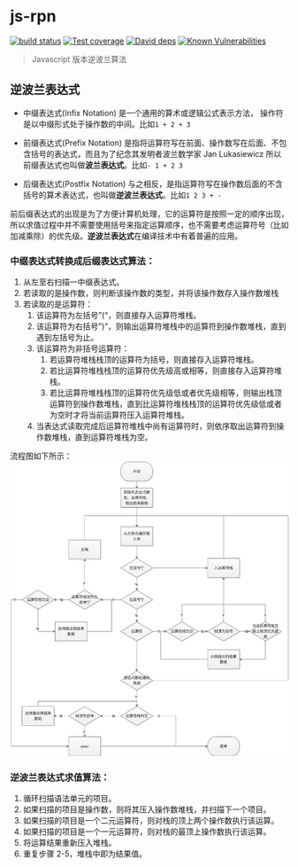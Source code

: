 # js-rpn

[![build status][travis-image]][travis-url]
[![Test coverage][codecov-image]][codecov-url]
[![David deps][david-image]][david-url]
[![Known Vulnerabilities][snyk-image]][snyk-url]

[travis-image]: https://img.shields.io/travis/zubincheung/js-rpn.svg?style=flat-square
[travis-url]: https://travis-ci.org/zubincheung/js-rpn
[codecov-image]: https://img.shields.io/codecov/c/github/zubincheung/js-rpn.svg?style=flat-square
[codecov-url]: https://codecov.io/github/zubincheung/js-rpn?branch=master
[david-image]: https://img.shields.io/david/zubincheung/js-rpn.svg?style=flat-square
[david-url]: https://david-dm.org/zubincheung/js-rpn
[snyk-image]: https://snyk.io/test/npm/js-rpn/badge.svg?style=flat-square
[snyk-url]: https://snyk.io/test/npm/js-rpn


> Javascript 版本逆波兰算法

## 逆波兰表达式

- 中缀表达式(Infix Notation)
  是一个通用的算术或逻辑公式表示方法， 操作符是以中缀形式处于操作数的中间。比如`1 + 2 + 3`

- 前缀表达式(Prefix Notation)
  是指将运算符写在前面、操作数写在后面、不包含括号的表达式，而且为了纪念其发明者波兰数学家 Jan Lukasiewicz 所以前缀表达式也叫做**波兰表达式**。比如`- 1 + 2 3`

- 后缀表达式(Postfix Notation)
  与之相反，是指运算符写在操作数后面的不含括号的算术表达式，也叫做**逆波兰表达式**。比如`1 2 3 + -`

前后缀表达式的出现是为了方便计算机处理，它的运算符是按照一定的顺序出现，所以求值过程中并不需要使用括号来指定运算顺序，也不需要考虑运算符号（比如加减乘除）的优先级。**逆波兰表达式**在编译技术中有着普遍的应用。

### 中缀表达式转换成后缀表达式算法：

1. 从左至右扫描一中缀表达式。
2. 若读取的是操作数，则判断该操作数的类型，并将该操作数存入操作数堆栈
3. 若读取的是运算符：
   1. 该运算符为左括号”(“，则直接存入运算符堆栈。
   2. 该运算符为右括号”)”，则输出运算符堆栈中的运算符到操作数堆栈，直到遇到左括号为止。
   3. 该运算符为非括号运算符：
      1. 若运算符堆栈栈顶的运算符为括号，则直接存入运算符堆栈。
      2. 若比运算符堆栈栈顶的运算符优先级高或相等，则直接存入运算符堆栈。
      3. 若比运算符堆栈栈顶的运算符优先级低或者优先级相等，则输出栈顶运算符到操作数堆栈，直到比运算符堆栈栈顶的运算符优先级低或者为空时才将当前运算符压入运算符堆栈。
   4. 当表达式读取完成后运算符堆栈中尚有运算符时，则依序取出运算符到操作数堆栈，直到运算符堆栈为空。

流程图如下所示：
![ ](https://github.com/zubincheung/blog-images/blob/master/2018/reverse-polish.jpg?raw=true)

### 逆波兰表达式求值算法：

1. 循环扫描语法单元的项目。
2. 如果扫描的项目是操作数，则将其压入操作数堆栈，并扫描下一个项目。
3. 如果扫描的项目是一个二元运算符，则对栈的顶上两个操作数执行该运算。
4. 如果扫描的项目是一个一元运算符，则对栈的最顶上操作数执行该运算。
5. 将运算结果重新压入堆栈。
6. 重复步骤 2-5，堆栈中即为结果值。
